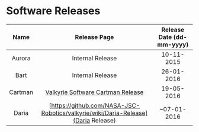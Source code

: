 # Software Releases  

Name | Release Page | Release Date (dd-mm-yyyy)
:--------:|:--------:|:--------:
Aurora | Internal Release | 10-11-2015
Bart | Internal Release | 26-01-2016
Cartman | [Valkyrie Software Cartman Release](Valkyrie-Software-Cartman-Release) | 19-05-2016
Daria | [https://github.com/NASA-JSC-Robotics/valkyrie/wiki/Daria-Release](Daria Release) | ~07-01-2016